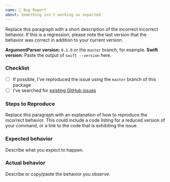 ```yaml
---
name: 🐛 Bug Report
about: Something isn't working as expected
---
```


<!--
    Thanks for contributing to the Swift Argument Parser!

    Before you submit your issue, please replace each paragraph
    below with the relevant details for your bug, and complete
    the steps in the checklist by placing an 'x' in each box:
    
    - [x] I've completed this task
    - [ ] This task isn't completed
-->

Replace this paragraph with a short description of the incorrect incorrect behavior. If this is a regression, please note the last version that the behavior was correct in addition to your current version.

**ArgumentParser version:** `0.1.0` or the `master` branch, for example.
**Swift version:** Paste the output of `swift --version` here.

### Checklist
- [ ] If possible, I've reproduced the issue using the `master` branch of this package
- [ ] I've searched for [existing GitHub issues](https://github.com/apple/swift-argument-parser/issues)

### Steps to Reproduce
Replace this paragraph with an explanation of how to reproduce the incorrect behavior. This could include a code listing for a reduced version of your command, or a link to the code that is exhibiting the issue.

### Expected behavior
Describe what you expect to happen.

### Actual behavior
Describe or copy/paste the behavior you observe.
